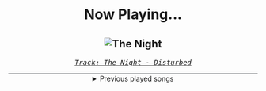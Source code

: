 <div align="center"> 
<h1>Now Playing...</h1>

![The Night](https://i.scdn.co/image/ab67616d00001e021aeed60b435be44dd68a57a3)
--
_<samp><a href="https://open.spotify.com/track/4pADXqX5x76fDS8RmyvgwO">Track: The Night - Disturbed</a></samp>_

<div style="border: 1px #4B5054 solid"></div>
<details>
  <summary>
    Previous played songs
  </summary>
  <table>
    <thead>
      <tr>
        <th>
          Artist
        </th>
        <th>
          Song
        </th>
        <th>
          Link
        </th>
      </tr>
    </thead>
    <tbody>
      <tr><td>Disturbed</td><td>The Night</td><td><a href="https://open.spotify.com/track/4pADXqX5x76fDS8RmyvgwO">https://open.spotify.com/track/4pADXqX5x76fDS8RmyvgwO</a></td></tr><tr><td>Rocco Minichiello</td><td>Clavar La Espada (from "Bleach") - Metal Version</td><td><a href="https://open.spotify.com/track/33SLqtslna32dFW5wm8KWg">https://open.spotify.com/track/33SLqtslna32dFW5wm8KWg</a></td></tr><tr><td>Rocco Minichiello</td><td>Invasion (from "Bleach") - Metal Version</td><td><a href="https://open.spotify.com/track/6MbS9XB99RDCTqjLxa3Wzy">https://open.spotify.com/track/6MbS9XB99RDCTqjLxa3Wzy</a></td></tr><tr><td>Rocco Minichiello</td><td>Treachery (from "Bleach") - Metal Version</td><td><a href="https://open.spotify.com/track/6DedcdH8ri4pgtllVhPbLx">https://open.spotify.com/track/6DedcdH8ri4pgtllVhPbLx</a></td></tr><tr><td>Rocco Minichiello</td><td>Stand Up Be Strong (from "Bleach") - Metal Version</td><td><a href="https://open.spotify.com/track/3SJvpSo9KoDFzKX3jPzP3E">https://open.spotify.com/track/3SJvpSo9KoDFzKX3jPzP3E</a></td></tr><tr><td>Rocco Minichiello</td><td>Clavar La Espada (from "Bleach") - Metal Version</td><td><a href="https://open.spotify.com/track/33SLqtslna32dFW5wm8KWg">https://open.spotify.com/track/33SLqtslna32dFW5wm8KWg</a></td></tr><tr><td>Rocco Minichiello</td><td>Invasion (from "Bleach") - Metal Version</td><td><a href="https://open.spotify.com/track/6MbS9XB99RDCTqjLxa3Wzy">https://open.spotify.com/track/6MbS9XB99RDCTqjLxa3Wzy</a></td></tr><tr><td>Prospective</td><td>Still Searching</td><td><a href="https://open.spotify.com/track/2h1mhgG76CNH3KDJGcqMkG">https://open.spotify.com/track/2h1mhgG76CNH3KDJGcqMkG</a></td></tr><tr><td>Andromida</td><td>These Memories</td><td><a href="https://open.spotify.com/track/1uJAjwDYY3BxdpmkH3ZJJO">https://open.spotify.com/track/1uJAjwDYY3BxdpmkH3ZJJO</a></td></tr><tr><td>ASHEN</td><td>Angel</td><td><a href="https://open.spotify.com/track/0r7hBJrl5YHpXfIxtnRfqs">https://open.spotify.com/track/0r7hBJrl5YHpXfIxtnRfqs</a></td></tr><tr><td>Afterglow</td><td>Noise</td><td><a href="https://open.spotify.com/track/5vO98EZhD38c3nEcrSdbcY">https://open.spotify.com/track/5vO98EZhD38c3nEcrSdbcY</a></td></tr><tr><td>Sakoya</td><td>Break</td><td><a href="https://open.spotify.com/track/1qK62vF8tjUtUYM8A8zqhy">https://open.spotify.com/track/1qK62vF8tjUtUYM8A8zqhy</a></td></tr><tr><td>Chaosbay</td><td>What Is War</td><td><a href="https://open.spotify.com/track/7cnKNSGPSUQatpic57soKz">https://open.spotify.com/track/7cnKNSGPSUQatpic57soKz</a></td></tr><tr><td>LEVELS</td><td>PULSE</td><td><a href="https://open.spotify.com/track/5vCM9Qp6iLSORqHXihDx4P">https://open.spotify.com/track/5vCM9Qp6iLSORqHXihDx4P</a></td></tr><tr><td>Chaosbay</td><td>Catch-22</td><td><a href="https://open.spotify.com/track/1cSZ0Khow6IzW4fHulHpnr">https://open.spotify.com/track/1cSZ0Khow6IzW4fHulHpnr</a></td></tr><tr><td>ASHEN</td><td>Sacrifice</td><td><a href="https://open.spotify.com/track/6pJsavLAr71y4aL53PFGJo">https://open.spotify.com/track/6pJsavLAr71y4aL53PFGJo</a></td></tr><tr><td>Defocus</td><td>let the bond be my grave</td><td><a href="https://open.spotify.com/track/6DfgnvxPLeDbL6Z5YtGV5S">https://open.spotify.com/track/6DfgnvxPLeDbL6Z5YtGV5S</a></td></tr><tr><td>Chaosbay</td><td>THE WAY TO HELL</td><td><a href="https://open.spotify.com/track/4Iw9bevTVZ1crmcjmvVqOo">https://open.spotify.com/track/4Iw9bevTVZ1crmcjmvVqOo</a></td></tr><tr><td>Prospective</td><td>Disconnected</td><td><a href="https://open.spotify.com/track/0lh7rfTcCruyIpcx229KuL">https://open.spotify.com/track/0lh7rfTcCruyIpcx229KuL</a></td></tr><tr><td>Doomcrusher</td><td>Breakout</td><td><a href="https://open.spotify.com/track/24Dint1hRniML6kahqCO0n">https://open.spotify.com/track/24Dint1hRniML6kahqCO0n</a></td></tr>
    </tbody>
  </table>
</details>

</div>

